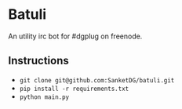 # Batuli

An utility irc bot for #dgplug on freenode.

## Instructions
* `git clone git@github.com:SanketDG/batuli.git`
* `pip install -r requirements.txt`
* `python main.py`
